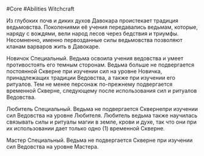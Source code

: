 #Core #Abilities
Witchcraft

Из глубоких почв и диких духов Давокара проистекает традиция ведьмовства. Поколениями её учения передавались ведьмам, которые, наряду с вождями, вели народ лесов через бедствия и триумфы. Несомненно, именно первозданные силы ведьмовства позволяют кланам варваров жить в Давокаре.

Новичок Специальный. Ведьма освоила учения ведовства и умеет противостоять его темным сторонам. Ведьма больше не подвергается постоянной Скверне при изучении сил на уровне Новичка, принадлежащих традиции Ведовства, а также при изучении его ритуалов. Тем не менее персонаж по-прежнему подвергается временной Скверне, следующему после использования сил и ритуалов Ведовства.

Любитель Специальный. Ведьма не подвергается Сквернепри изучении сил Ведовства на уровне Любителя. Любитель ведьма также научилась связывать силы и ритуалы магии в земле, крови и духе, так что они при их использовании дает только одно (1) временной Скверне.

Мастер Специальный. Ведьма не подвергается Скверне при изучении сил Ведовства на уровне Мастера.
